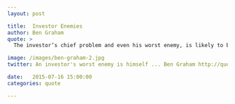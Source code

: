 ```yaml
---
layout: post

title:  Investor Enemies
author: Ben Graham
quote: >
  The investor’s chief problem and even his worst enemy, is likely to be himself.

image: /images/ben-graham-2.jpg
twitter: An investor's worst enemy is himself ... Ben Graham http://quotes.stockflare.com/

date:   2015-07-16 15:00:00
categories: quote

---
```


